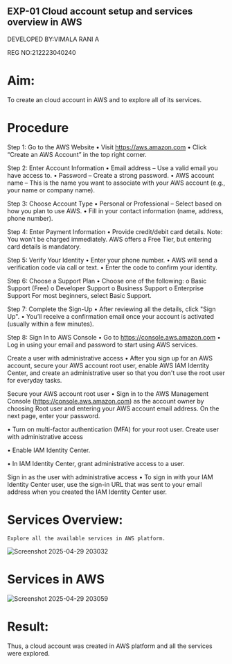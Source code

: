 ## EXP-01 Cloud account setup and services overview in AWS
DEVELOPED BY:VIMALA RANI A

REG NO:212223040240
# Aim:
To create an cloud account in AWS and to explore all of its services. 
# Procedure
Step 1: Go to the AWS Website
•	Visit https://aws.amazon.com
•	Click “Create an AWS Account” in the top right corner.


Step 2: Enter Account Information
•	Email address – Use a valid email you have access to.
•	Password – Create a strong password.
•	AWS account name – This is the name you want to associate with your AWS account (e.g., your name or company name).


Step 3: Choose Account Type
•	Personal or Professional – Select based on how you plan to use AWS.
•	Fill in your contact information (name, address, phone number).


Step 4: Enter Payment Information
•	Provide credit/debit card details.
Note: You won’t be charged immediately. AWS offers a Free Tier, but entering card details is mandatory.


Step 5: Verify Your Identity
•	Enter your phone number.
•	AWS will send a verification code via call or text.
•	Enter the code to confirm your identity.


Step 6: Choose a Support Plan
•	Choose one of the following:
o	Basic Support (Free)
o	Developer Support
o	Business Support
o	Enterprise Support
For most beginners, select Basic Support.


Step 7: Complete the Sign-Up
•	After reviewing all the details, click "Sign Up".
•	You’ll receive a confirmation email once your account is activated (usually within a few minutes).


Step 8: Sign In to AWS Console
•	Go to https://console.aws.amazon.com
•	Log in using your email and password to start using AWS services.

Create a user with administrative access
•	After you sign up for an AWS account, secure your AWS account root user, enable AWS IAM Identity Center, and create an administrative user so that you don't use the root user for everyday tasks.

Secure your AWS account root user
•	Sign in to the AWS Management Console (https://console.aws.amazon.com) as the account owner by choosing Root user and entering your AWS account email address. On the next page, enter your password.

•	Turn on multi-factor authentication (MFA) for your root user.
Create user with administrative access

•	Enable IAM Identity Center.

•	In IAM Identity Center, grant administrative access to a user.

Sign in as the user with administrative access
•	To sign in with your IAM Identity Center user, use the sign-in URL that was sent to your email address when you created the IAM Identity Center user.

# Services Overview:
	Explore all the available services in AWS platform.

![Screenshot 2025-04-29 203032](https://github.com/user-attachments/assets/901de74a-13d8-487e-89f8-74b800b615ce)

 # Services in AWS
 ![Screenshot 2025-04-29 203059](https://github.com/user-attachments/assets/ec2c3755-12dc-4162-85e0-dbeb79d01103)

# Result:
Thus, a cloud account was created in AWS platform and all the services were explored.
